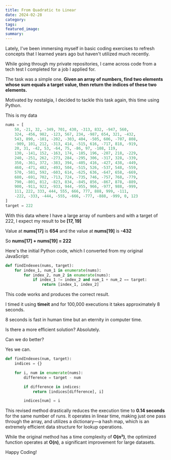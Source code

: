 ```yaml
---
title: From Quadratic to Linear
date: 2024-02-28
category: 
tags: 
featured_image: 
summary: 
---
```


Lately, I've been immersing myself in basic coding exercises to refresh concepts that I learned years ago but haven't utilized much recently.

While going through my private repositories, I came across code from a tech test I completed for a job I applied for.

The task was a simple one. **Given an array of numbers, find two elements whose sum equals a target value, then return the indices of these two elements.**

Motivated by nostalgia, I decided to tackle this task again, this time using Python.

This is my data

```python
nums = [
    50, -21, 32, -349, 701, 430, -313, 832, -947, 560,
    324, -456, 982, -123, 567, 234, -987, 654, 321, -432,
    543, 890, -101, -202, -303, 404, -505, 606, -707, 808,
    -909, 101, 212, -313, 414, -515, 616, -717, 818, -919,
    20, 31, -42, 53, -64, 75, -86, 97, -108, 119,
    130, -141, 152, -163, 174, -185, 196, -207, 218, -229,
    240, -251, 262, -273, 284, -295, 306, -317, 328, -339,
    350, -361, 372, -383, 394, -405, 416, -427, 438, -449,
    460, -471, 482, -493, 504, -515, 526, -537, 548, -559,
    570, -581, 592, -603, 614, -625, 636, -647, 658, -669,
    680, -691, 702, -713, 724, -735, 746, -757, 768, -779,
    790, -801, 812, -823, 834, -845, 856, -867, 878, -889,
    900, -911, 922, -933, 944, -955, 966, -977, 988, -999,
    111, 222, 333, 444, 555, 666, 777, 888, 999, -111,
    -222, -333, -444, -555, -666, -777, -888, -999, 0, 123
]
target = 222
```

With this data where I have a large array of numbers and with a target of 222, I expect my result to be **[17, 19]**

Value at **nums[17]** is **654** and the value at **nums[19]** is **-432**

So **nums[17] + nums[19] = 222**

Here's the initial Python code, which I converted from my original JavaScript:

```python
def findIndexes(nums, target):
    for index_1, num_1 in enumerate(nums):
        for index_2, num_2 in enumerate(nums):
            if index_1 != index_2 and num_1 + num_2 == target:
                return [index_1, index_2]
```

This code works and produces the correct result.

I timed it using **timeit** and for 100,000 executions it takes approximately 8 seconds.

8 seconds is fast in human time but an eternity in computer time.

Is there a more efficient solution? Absolutely.

Can we do better?

Yes we can.

```python
def findIndexes(num, target):
    indices = {}

    for i, num in enumerate(nums):
        difference = target - num

        if difference in indices:
            return [indices[difference], i]

        indices[num] = i
```

This revised method drastically reduces the execution time to **0.14 seconds** for the same number of runs. It operates in linear time, making just one pass through the array, and utilizes a dictionary—a hash map, which is an extremely efficient data structure for lookup operations.

While the original method has a time complexity of **O(n²)**, the optimized function operates at **O(n)**, a significant improvement for large datasets.

Happy Coding!
